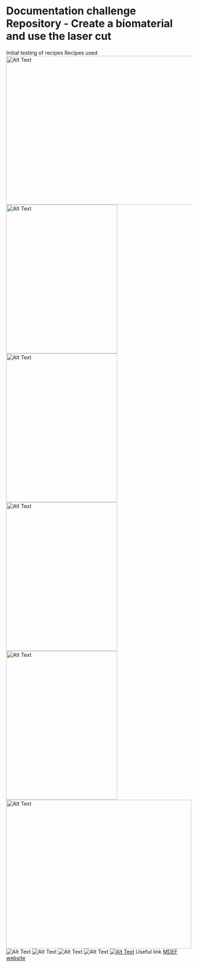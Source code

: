 # Documentation challenge Repository - Create a biomaterial and use the laser cut
Initial testing of recipes
Recipes used
<img src="IMG_1778.jpg" width="600" height="400" alt="Alt Text">
<img src="IMG_1780.jpg" width="300" height="400" alt="Alt Text">
<img src="IMG_1779.jpg" width="300" height="400" alt="Alt Text">
<img src="IMG_1781.jpg" width="300" height="400" alt="Alt Text">
<img src="512616f3-5d9a-430b-afc6-e9d8f7491426.JPG" width="300" height="400" alt="Alt Text">
<img src="4300e5bf-9aca-4afc-b948-66a36942d94c.JPG" width="500" height="400" alt="Alt Text">
![Alt Text](IMG_1823.jpg)
![Alt Text](IMG_1820.jpg)
![Alt Text](IMG_1788.jpg)
![Alt Text](IMG_1784.jpg)
[![Alt Text](Screenshot1.jpg)](https://youtu.be/Jzrix7-FOi0)
Useful link 
[MDEF website](https://mdef.fablabbcn.org/2023-24/year-1/t2/digital-prototyping-for-design/)
